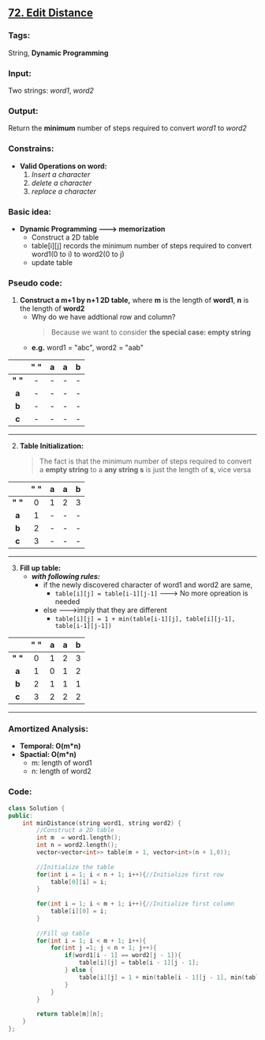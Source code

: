 ## [72. Edit Distance](https://leetcode.com/problems/edit-distance/description/)
### Tags:
String, __Dynamic Programming__
### Input:
Two strings: _word1_, _word2_
### Output:
Return the __minimum__ number of steps required to convert _word1_ to _word2_
### Constrains:
* __Valid Operations on word:__
    1. _Insert a character_
    2. _delete a character_
    3. _replace a character_
	
### Basic idea:
* __Dynamic Programming ---> memorization__
    * Construct a 2D table
    * table[i][j] records the minimum number of steps required to convert word1(0 to i) to word2(0 to j)
    * update table

### Pseudo code:
1. __Construct a m+1 by n+1  2D table,__ where __m__ is the length of __word1__, __n__ is the length of __word2__
    * Why do we have addtional row and column?
        > Because we want to consider __the special case: empty string__   
    * __e.g.__  word1 = "abc", word2 = "aab"
	
|           | " "   | a     | a     | b     |
|:---------:|:-----:|:-----:|:-----:|:-----:|
| __" "__   | -     | -     | -     | -     |
| __a__     | -     |  -    | -     | -     |
| __b__     | -     |  -    | -	    | -     |
| __c__     | -     |  -    | -	    | -     |
___
2. __Table Initialization:__
    > The fact is that the minimum number of steps required to convert a __empty string__ to a __any string s__ is just the length of __s__, vice versa

|           | " "   | a     | a     | b     |
|:---------:|:-----:|:-----:|:-----:|:-----:|
| __" "__   | 0     | 1     | 2     | 3     |
| __a__     | 1     |  -    | -     | -     |
| __b__     | 2     |  -    | -	    | -     |
| __c__     | 3     |  -    | -	    | -     |

___
3. __Fill up table:__
    * ___with following rules:___
        * if the newly discovered character of word1 and word2 are same,
            * `table[i][j] = table[i-1][j-1]` ---> No more opreation is needed
        * else --->imply that they are different
            * `table[i][j] = 1 + min(table[i-1][j], table[i][j-1], table[i-1][j-1])` 
            
|           | " "   | a     | a     | b     |
|:------:   |:-----:|:-----:|:-----:|:-----:|
| __" "__   | 0     | 1     | 2     | 3     |
| __a__     | 1     | 0     | 1     | 2     |
| __b__     | 2     | 1     | 1     | 1     |
| __c__     | 3     | 2     | 2     | 2     |
___

### Amortized Analysis:

* __Temporal: O(m*n)__
* __Spactial: O(m*n)__
    * m: length of word1
    * n: length of word2
	
### Code:
```c++
class Solution {
public:
    int minDistance(string word1, string word2) {
        //Construct a 2D table
        int m  = word1.length();
        int n = word2.length();
        vector<vector<int>> table(m + 1, vector<int>(n + 1,0));
        
        //Initialize the table
        for(int i = 1; i < n + 1; i++){//Initialize first row
            table[0][i] = i;
        }
        
        for(int i = 1; i < m + 1; i++){//Initialize first column
            table[i][0] = i;
        }
        
        //Fill up table
        for(int i = 1; i < m + 1; i++){
            for(int j =1; j < n + 1; j++){
                if(word1[i - 1] == word2[j - 1]){
                    table[i][j] = table[i - 1][j - 1];
                } else {
                    table[i][j] = 1 + min(table[i - 1][j - 1], min(table[i][j - 1], table[i - 1][j]));
                }
            }
        }
        
        return table[m][n];
    }
};
```

     

